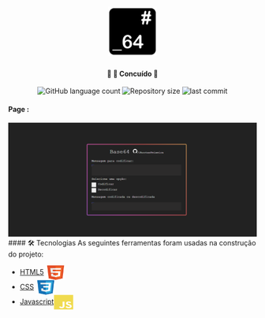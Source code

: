 <h1 align="center">
    <img alt="#base64" title="#base64" src="./img/Base64.png" style= "width: 100px"/>
</h1>
<h4 align="center"> 
	🚧 🚀 Concuído 🚧
</h4>

<p align="center">
  <img alt="GitHub language count" src="https://img.shields.io/static/v1?label=languague&message=3&color=black&style=for-the-badge&logo=ghost">
  
  <img alt="Repository size" src="https://img.shields.io/static/v1?label=repo-size&message=1.5mb&color=black&style=for-the-badge&logo=ghost">
  
  <img alt="last commit" src="https://img.shields.io/static/v1?label=last-commit&message=Janeiro 2022&color=black&style=for-the-badge&logo=ghost">
</p>

#### Page :
 <img alt="#base64" title="#base64" src="./img/project.png"/>
#### 🛠 Tecnologias
As seguintes ferramentas foram usadas na construção do projeto:

- [HTML5](https://www.devmedia.com.br/o-que-e-o-html5/25820) <img align = "center" alt = "HTML" height = "30" width = "40" src = "https://raw.githubusercontent.com/devicons/devicon/master/icons/html5/html5-original.svg ">
- [CSS](https://developer.mozilla.org/pt-BR/docs/Web/CSS0) <img align = "center" alt = "CSS" height = "30" width = "40" src = "https://raw.githubusercontent.com/devicons/devicon/master/icons/css3/css3-original.svg ">
- [Javascript](https://developer.mozilla.org/pt-BR/docs/Web/JavaScript)<img align = "center" alt = "javascript" height = "30" width = "40" src = "https://github.com/devicons/devicon/blob/master/icons/javascript/javascript-plain.svg">


